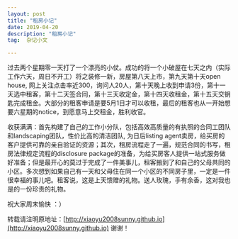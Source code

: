 ```yaml
---
layout: post
title: "租房小记"
date: 2019-04-20 
description: "租房小记"
tag:  杂记小文

---   
```


过去两个星期零一天打了一个漂亮的小仗。成功的将一个小破屋在七天之内（实际工作六天，周日不开工）将之装修一新，房屋第八天上市，第九天第十天open house, 网上关注点击率近300，询问人20人，第十天晚上收到申请3份，第十一天选中租客，第十二天签合同，第十三天收定金，第十四天收租金，第十五天交钥匙完成租金。大部分的租客申请是要5月1日才可以收租，最后的租客也从一开始想要六星期的notice，到愿意马上交租金，胜利收官。

收获满满：首先构建了自己的工作小分队，包括高效高质量的有执照的合同工团队和landscaping团队，性价比高的清洁团队, 为日后listing agent卖房，给买房的客户提供可靠的亲自验证的资源；其次，租房流程走了一遍，规范合同的书写，租房法律规定流程的disclosure package的准备，为给买房客人提供一站式服务做好准备；但是最开心的莫过于完成了一件美事儿，租客搬到了和自己的父母共同的小区。多次想到如果自己有一天和父母住在同一个小区的不同房子里，一定是一件很幸福的事儿吧。租客说，这是上天馈赠的礼物。送人玫瑰，手有余香，这对我也是的一份珍贵的礼物。

祝大家周末愉快 ：）



转载请注明原地址：[http://xiaoyu2008sunny.github.io](http://xiaoyu2008sunny.github.io) 谢谢！
